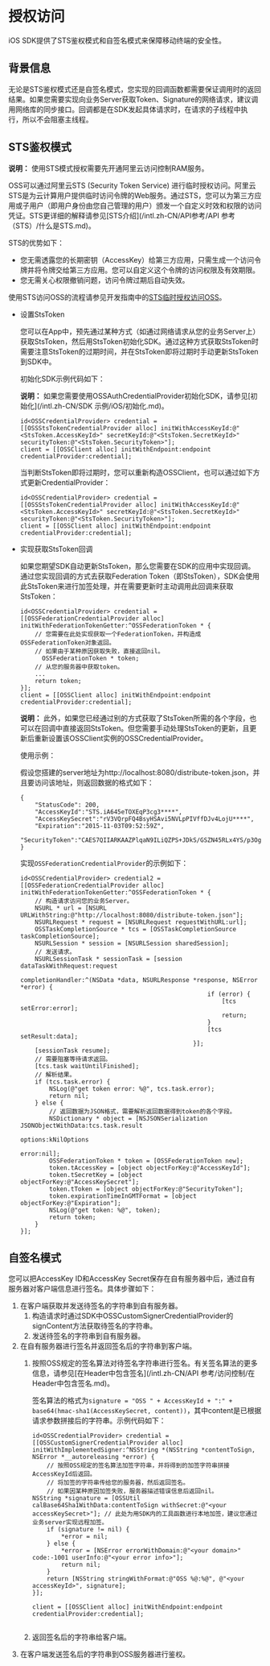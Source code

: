# 授权访问

iOS SDK提供了STS鉴权模式和自签名模式来保障移动终端的安全性。

## 背景信息

无论是STS鉴权模式还是自签名模式，您实现的回调函数都需要保证调用时的返回结果。如果您需要实现向业务Server获取Token、Signature的网络请求，建议调用网络库的同步接口。回调都是在SDK发起具体请求时，在请求的子线程中执行，所以不会阻塞主线程。

## STS鉴权模式

**说明：** 使用STS模式授权需要先开通阿里云访问控制RAM服务。

OSS可以通过阿里云STS \(Security Token Service\) 进行临时授权访问。阿里云STS是为云计算用户提供临时访问令牌的Web服务。通过STS，您可以为第三方应用或子用户（即用户身份由您自己管理的用户）颁发一个自定义时效和权限的访问凭证。STS更详细的解释请参见[STS介绍](/intl.zh-CN/API参考/API 参考（STS）/什么是STS.md)。

STS的优势如下：

-   您无需透露您的长期密钥（AccessKey）给第三方应用，只需生成一个访问令牌并将令牌交给第三方应用。您可以自定义这个令牌的访问权限及有效期限。
-   您无需关心权限撤销问题，访问令牌过期后自动失效。

使用STS访问OSS的流程请参见开发指南中的[STS临时授权访问OSS](/intl.zh-CN/开发指南/数据安全/访问控制/STS临时授权访问OSS.md)。

-   设置StsToken

    您可以在App中，预先通过某种方式（如通过网络请求从您的业务Server上）获取StsToken，然后用StsToken初始化SDK。通过这种方式获取StsToken时需要注意StsToken的过期时间，并在StsToken即将过期时手动更新StsToken到SDK中。

    初始化SDK示例代码如下：

    **说明：** 如果您需要使用OSSAuthCredentialProvider初始化SDK，请参见[初始化](/intl.zh-CN/SDK 示例/iOS/初始化.md)。

    ```
    id<OSSCredentialProvider> credential = [[OSSStsTokenCredentialProvider alloc] initWithAccessKeyId:@"<StsToken.AccessKeyId>" secretKeyId:@"<StsToken.SecretKeyId>" securityToken:@"<StsToken.SecurityToken>"];
    client = [[OSSClient alloc] initWithEndpoint:endpoint credentialProvider:credential];
    ```

    当判断StsToken即将过期时，您可以重新构造OSSClient，也可以通过如下方式更新CredentialProvider：

    ```
    id<OSSCredentialProvider> credential = [[OSSStsTokenCredentialProvider alloc] initWithAccessKeyId:@"<StsToken.AccessKeyId>" secretKeyId:@"<StsToken.SecretKeyId>" securityToken:@"<StsToken.SecurityToken>"];
    client = [[OSSClient alloc] initWithEndpoint:endpoint credentialProvider:credential];
    ```

-   实现获取StsToken回调

    如果您期望SDK自动更新StsToken，那么您需要在SDK的应用中实现回调。通过您实现回调的方式去获取Federation Token（即StsToken），SDK会使用此StsToken来进行加签处理，并在需要更新时主动调用此回调来获取StsToken：

    ```
    id<OSSCredentialProvider> credential = [[OSSFederationCredentialProvider alloc] initWithFederationTokenGetter:^OSSFederationToken * {
        // 您需要在此处实现获取一个FederationToken，并构造成OSSFederationToken对象返回。
        // 如果由于某种原因获取失败，直接返回nil。
          OSSFederationToken * token;
        // 从您的服务器中获取token。
        ...
        return token;
    }];
    client = [[OSSClient alloc] initWithEndpoint:endpoint credentialProvider:credential];
    ```

    **说明：** 此外，如果您已经通过别的方式获取了StsToken所需的各个字段，也可以在回调中直接返回StsToken。但您需要手动处理StsToken的更新，且更新后重新设置该OSSClient实例的OSSCredentialProvider。

    使用示例：

    假设您搭建的server地址为http://localhost:8080/distribute-token.json，并且要访问该地址，则返回数据的格式如下：

    ```
    {
        "StatusCode": 200,
        "AccessKeyId":"STS.iA645eTOXEqP3cg3****",
        "AccessKeySecret":"rV3VQrpFQ4BsyHSAvi5NVLpPIVffDJv4LojU****",
        "Expiration":"2015-11-03T09:52:59Z",
        "SecurityToken":"CAES7QIIARKAAZPlqaN9ILiQZPS+JDkS/GSZN45RLx4YS/p3OgaUC+oJl3XSlbJ7StKpQ****"
    }                           
    ```

    实现`OSSFederationCredentialProvider`的示例如下：

    ```
    id<OSSCredentialProvider> credential2 = [[OSSFederationCredentialProvider alloc] initWithFederationTokenGetter:^OSSFederationToken * {
        // 构造请求访问您的业务Server。
        NSURL * url = [NSURL URLWithString:@"http://localhost:8080/distribute-token.json"];
        NSURLRequest * request = [NSURLRequest requestWithURL:url];
        OSSTaskCompletionSource * tcs = [OSSTaskCompletionSource taskCompletionSource];
        NSURLSession * session = [NSURLSession sharedSession];
        // 发送请求。
        NSURLSessionTask * sessionTask = [session dataTaskWithRequest:request
                                                    completionHandler:^(NSData *data, NSURLResponse *response, NSError *error) {
                                                        if (error) {
                                                            [tcs setError:error];
                                                            return;
                                                        }
                                                        [tcs setResult:data];
                                                    }];
        [sessionTask resume];
        // 需要阻塞等待请求返回。
        [tcs.task waitUntilFinished];
        // 解析结果。
        if (tcs.task.error) {
            NSLog(@"get token error: %@", tcs.task.error);
            return nil;
        } else {
            // 返回数据为JSON格式，需要解析返回数据得到token的各个字段。
            NSDictionary * object = [NSJSONSerialization JSONObjectWithData:tcs.task.result
                                                                    options:kNilOptions
                                                                      error:nil];
            OSSFederationToken * token = [OSSFederationToken new];
            token.tAccessKey = [object objectForKey:@"AccessKeyId"];
            token.tSecretKey = [object objectForKey:@"AccessKeySecret"];
            token.tToken = [object objectForKey:@"SecurityToken"];
            token.expirationTimeInGMTFormat = [object objectForKey:@"Expiration"];
            NSLog(@"get token: %@", token);
            return token;
        }
    }];
    ```


## 自签名模式

您可以把AccessKey ID和AccessKey Secret保存在自有服务器中后，通过自有服务器对客户端信息进行签名。具体步骤如下：

1.  在客户端获取并发送待签名的字符串到自有服务器。
    1.  构造请求时通过SDK中OSSCustomSignerCredentialProvider的signContent方法获取待签名的字符串。
    2.  发送待签名的字符串到自有服务器。
2.  在自有服务器进行签名并返回签名后的字符串到客户端。
    1.  按照OSS规定的签名算法对待签名字符串进行签名。有关签名算法的更多信息，请参见[在Header中包含签名](/intl.zh-CN/API 参考/访问控制/在Header中包含签名.md)。

        签名算法的格式为`signature = "OSS " + AccessKeyId + ":" + base64(hmac-sha1(AccessKeySecret, content))`，其中content是已根据请求参数拼接后的字符串。示例代码如下：

        ```
        id<OSSCredentialProvider> credential = [[OSSCustomSignerCredentialProvider alloc] initWithImplementedSigner:^NSString *(NSString *contentToSign, NSError *__autoreleasing *error) {
            // 按照OSS规定的签名算法加签字符串，并将得到的加签字符串拼接AccessKeyId后返回。
            // 将加签的字符串传给您的服务器，然后返回签名。
            // 如果因某种原因加签失败，服务器描述错误信息后返回nil。
        NSString *signature = [OSSUtil calBase64Sha1WithData:contentToSign withSecret:@"<your accessKeySecret>"]; // 此处为用SDK内的工具函数进行本地加签，建议您通过业务server实现远程加签。
            if (signature != nil) {
                *error = nil;
            } else {
                *error = [NSError errorWithDomain:@"<your domain>" code:-1001 userInfo:@"<your error info>"];
                return nil;
            }
            return [NSString stringWithFormat:@"OSS %@:%@", @"<your accessKeyId>", signature];
        }];
        
        client = [[OSSClient alloc] initWithEndpoint:endpoint credentialProvider:credential];
                    
        ```

    2.  返回签名后的字符串给客户端。
3.  在客户端发送签名后的字符串到OSS服务器进行鉴权。


